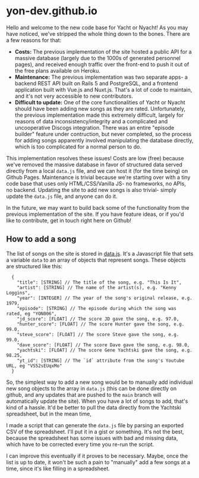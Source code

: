 # yon-dev.github.io
Hello and welcome to the new code base for Yacht or Nyacht! As you may have noticed, we've stripped the whole thing down to the bones. There are a few reasons for that:

<ul>
  <li>
    <strong>Costs:</strong> The previous implementation of the site hosted a public API for a massive database (largely due to the 1000s of generated personnel pages), and received enough traffic     over the front-end to push it out of the free plans available on Heroku.
  </li>

  <li>
    <strong>Maintenance:</strong> The previous implementation was two separate apps- a backend REST API built on Rails 5 and PostgreSQL, and a frontend application built with Vue.js and Nuxt.js. That's a lot of code to maintain, and it's not very accessible to new contributors. 
  </li>
  
  <li>
    <strong>Difficult to update:</strong> One of the core functionalities of Yacht or Nyacht <italic>should have been</italic> adding new songs as they are rated. Unfortunately, the previous implementation made this extremely difficult, largely for reasons of data inconsistency/integrity and a complicated and uncooperative Discogs integration. There was an entire "episode builder" feature under contruction, but never completed, so the process for adding songs apparently involved manipulating the database directly, which is too complicated for a normal person to do.
  </li>
</ul>

This implementation resolves these issues! Costs are low (free) because we've removed the massive database in favor of structured data served directly from a local `data.js` file, and we can host it (for the time being) on Github Pages. Maintenance is trivial because we're starting over with a tiny code base that uses only HTML/CSS/Vanilla JS- no frameworks, no APIs, no backend. Updating the site to add new songs is also trivial- simply update the `data.js` file, and anyone can do it.

In the future, we may want to build back some of the functionality from the previous implementation of the site. If you have feature ideas, or if you'd like to contribute, get in touch right here on Github!

## How to add a song

The list of songs on the site is stored in [data.js](https://github.com/yon-dev/yon-dev.github.io/blob/main/data.js). It's a Javascript file that sets a variable `data` to an array of objects that represent songs. These objects are structured like this:

```
  {
    "title": [STRING] // The title of the song, e.g. "This Is It",
    "artist": [STRING] // The name of the artist(s), e.g. "Kenny Loggins",
    "year": [INTEGER] // The year of the song's original release, e.g. 1979,
    "episode": [STRING] // The episode during which the song was rated, eg "YON006",
    "jd_score": [FLOAT] // The score JD gave the song, e.g. 97.0,
    "hunter_score": [FLOAT] // The score Hunter gave the song, e.g. 99.0,
    "steve_score": [FLOAT] // The score Steve gave the song, e.g. 99.0,
    "dave_score": [FLOAT] // The score Dave gave the song, e.g. 98.0,
    "yachtski": [FLOAT] // The score Gene Yachtski gave the song, e.g. 98.25,
    "yt_id": [STRING] // The `id` attribute from the song's Youtube URL, eg "VS52sEUqxMo"
  }
```

So, the simplest way to add a new song would be to manually add individual new song objects to the array in `data.js` (this can be done directly on github, and any updates that are pushed to the `main` branch will automatically update the site). When you have a lot of songs to add, that's kind of a hassle. It'd be better to pull the data directly from the Yachtski spreadsheet, but in the mean time, 

I made a script that can generate the `data.js` file by parsing an exported CSV of the spreadsheet. I'll put it in a gist or something. It's not the best, because the spreadsheet has some issues with bad and missing data, which have to be corrected every time you re-run the script. 

I can improve this eventually if it proves to be necessary. Maybe, once the list is up to date, it won't be such a pain to "manually" add a few songs at a time, since it's like filling in a spreadsheet.
